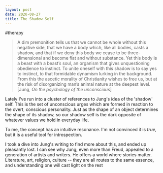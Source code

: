```yaml
---
layout: post
date: 2020-08-27
title: The Shadow Self
---
```


#therapy


> A dim premonition tells us that we cannot be whole without this negative side, that we have a body which, like all bodies, casts a shadow, and that if we deny this body we cease to be three-dimensional and become flat and without substance. Yet this body is a beast with a beast’s soul, an organism that gives unquestioning obedience to instinct. To unite oneself with this shadow is to say yes to instinct, to that formidable dynamism lurking in the background. From this the ascetic morality of Christianity wishes to free us, but at the risk of disorganizing man’s animal nature at the deepest level. [Jung, *On the psychology of the unconscious*]

Lately I've run into a cluster of references to Jung's idea of the 'shadow' self. This is the set of unconscious urges which are formed in reaction to the overt, conscious personality. Just as the shape of an object determines the shape of its shadow, so our shadow self is the dark opposite of whatever values we hold in everyday life.

To me, the concept has an intuitive resonance. I'm not convinced it is *true*, but it is a useful tool for introspection.

I took a dive into Jung's writing to find more about this, and ended up pleasantly lost. I can see why Jung, even more than Freud, appealed to a generation of artists and writers. He offers a world where stories matter. Literature, art, religion, culture -- they are all routes to the same essence, and understanding one will cast light on the rest

